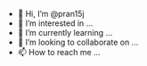 - 👋 Hi, I’m @pran15j
- 👀 I’m interested in ...
- 🌱 I’m currently learning ...
- 💞️ I’m looking to collaborate on ...
- 📫 How to reach me ...

<!---
pran15j/pran15j is a ✨ special ✨ repository because its `README.md` (this file) appears on your GitHub profile.
You can click the Preview link to take a look at your changes.
--->
